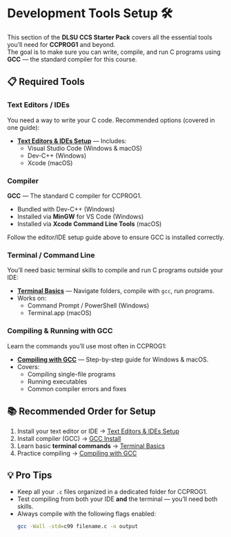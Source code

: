 # Development Tools Setup 🛠

This section of the **DLSU CCS Starter Pack** covers all the essential tools you’ll need for **CCPROG1** and beyond.  
The goal is to make sure you can write, compile, and run C programs using **GCC** — the standard compiler for this course.

## 📋 Required Tools

### Text Editors / IDEs

You need a way to write your C code. Recommended options (covered in one guide):

- **[Text Editors & IDEs Setup](./text-editors.md)** — Includes:
  - Visual Studio Code (Windows & macOS)
  - Dev-C++ (Windows)
  - Xcode (macOS)

### Compiler

**GCC** — The standard C compiler for CCPROG1.

- Bundled with Dev-C++ (Windows)
- Installed via **MinGW** for VS Code (Windows)
- Installed via **Xcode Command Line Tools** (macOS)

Follow the editor/IDE setup guide above to ensure GCC is installed correctly.

### Terminal / Command Line

You’ll need basic terminal skills to compile and run C programs outside your IDE:

- **[Terminal Basics](./terminal-basics.md)** — Navigate folders, compile with `gcc`, run programs.
- Works on:
  - Command Prompt / PowerShell (Windows)
  - Terminal.app (macOS)

### Compiling & Running with GCC

Learn the commands you’ll use most often in CCPROG1:

- **[Compiling with GCC](./compiler.md)** — Step-by-step guide for Windows & macOS.
- Covers:
  - Compiling single-file programs
  - Running executables
  - Common compiler errors and fixes

## 📚 Recommended Order for Setup

1. Install your text editor or IDE → [Text Editors & IDEs Setup](./text-editors.md)
2. Install compiler (GCC) → [GCC Install](./compiler-install.md)
3. Learn basic **terminal commands** → [Terminal Basics](./terminal-basics.md)
4. Practice compiling → [Compiling with GCC](./compiler.md)

## 💡 Pro Tips

- Keep all your `.c` files organized in a dedicated folder for CCPROG1.
- Test compiling from both your IDE **and** the terminal — you’ll need both skills.
- Always compile with the following flags enabled:
  ```bash
  gcc -Wall -std=c99 filename.c -o output
  ```

